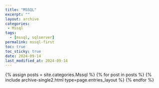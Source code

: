 ```yaml
---
title: "MSSQL"
excerpt: ""
layout: archive
categories:
 - Mssql
tags:
  - [mssql, sqlserver]
permalink: mssql-first
toc: true
toc_sticky: true
date: 2024-09-14
last_modified_at: 2024-09-14
---
```


{% assign posts = site.categories.Mssql %}
{% for post in posts %} {% include archive-single2.html type=page.entries_layout %} {% endfor %}